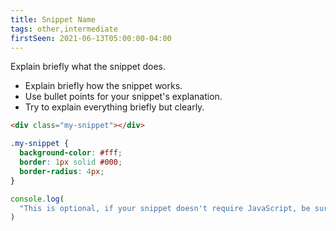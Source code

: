 ```yaml
---
title: Snippet Name
tags: other,intermediate
firstSeen: 2021-06-13T05:00:00-04:00
---
```


Explain briefly what the snippet does.

- Explain briefly how the snippet works.
- Use bullet points for your snippet's explanation.
- Try to explain everything briefly but clearly.

```html
<div class="my-snippet"></div>
```

```css
.my-snippet {
  background-color: #fff;
  border: 1px solid #000;
  border-radius: 4px;
}
```

```js
console.log(
  "This is optional, if your snippet doesn't require JavaScript, be sure to delete this block!"
)
```
